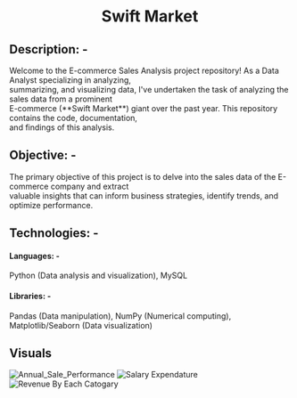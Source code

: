 <h1 align = "center" >Swift Market</h1>
<h2>Description: -</h2>
Welcome to the E-commerce Sales Analysis project repository! As a Data Analyst specializing in analyzing,<br> summarizing, and visualizing data, I've undertaken the task of analyzing the sales data from a prominent <br>E-commerce (**Swift Market**) giant over the past year. This repository contains the code, documentation,<br> and findings of this analysis.
<h2>Objective: -</h2>
The primary objective of this project is to delve into the sales data of the E-commerce company and extract<br> valuable insights that can inform business strategies, identify trends, and optimize performance.
<h2>Technologies: -</h2>
<h4>Languages: -</h4>
Python (Data analysis and visualization), MySQL
<h4>Libraries: -</h4>
Pandas (Data manipulation), NumPy (Numerical computing), Matplotlib/Seaborn (Data visualization)
<h2>Visuals</h2>

![Annual_Sale_Performance](https://github.com/aniveshsharma/Ecommerce-Data-Analysis/assets/143382095/965f72c2-37e3-4d14-b3fe-86cfdc50cacc)
![Salary Expendature](https://github.com/aniveshsharma/Ecommerce-Data-Analysis/assets/143382095/aa608dd2-36ee-4f4e-89f5-587df38e9f58)
![Revenue By Each Catogary](https://github.com/aniveshsharma/Ecommerce-Data-Analysis/assets/143382095/fff1c2bd-4404-46a4-baf8-74c5657c0d25)
